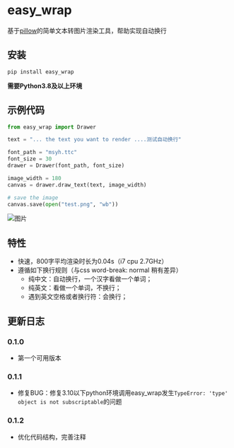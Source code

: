 # easy_wrap

基于[pillow](https://python-pillow.org/)的简单文本转图片渲染工具，帮助实现自动换行

## 安装

```pip install easy_wrap```

**需要Python3.8及以上环境**


## 示例代码

```py
from easy_wrap import Drawer

text = "... the text you want to render ....测试自动换行"

font_path = "msyh.ttc"
font_size = 30
drawer = Drawer(font_path, font_size)

image_width = 180
canvas = drawer.draw_text(text, image_width)

# save the image
canvas.save(open("test.png", "wb")) 
```

![图片](./test.png)

## 特性

- 快速，800字平均渲染时长为0.04s（i7 cpu 2.7GHz）
- 遵循如下换行规则（与css word-break: normal 稍有差异）
  - 纯中文：自动换行，一个汉字看做一个单词；
  - 纯英文：看做一个单词，不换行；
  - 遇到英文空格或者换行符：会换行；

## 更新日志

### 0.1.0

- 第一个可用版本

### 0.1.1

- 修复BUG：修复3.10以下python环境调用easy_wrap发生`TypeError: 'type' object is not subscriptable`的问题

### 0.1.2

- 优化代码结构，完善注释
